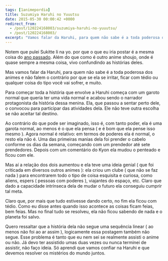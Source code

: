 ```yaml
---
tags: [1animepordia]
title: Suzumiya Haruhi no Yuuutsu
date: 2015-05-30 00:00:42 +0000
redirect_from:
  - /post/120224168003/suzumiya-haruhi-no-yuuutsu/
  - /post/120224168003/
excerpt: "Vamos falar da Haruhi, para quem não sabe é a toda poderosa dos animes e não falem o contrário por que se ela se irritar, ficar com tédio ou qualquer coisa do tipo você vai sofrer, e muito."
---
```


Notem que pulei Sukitte Ii na yo. por que o que eu iria postar é a mesma
coisa do [ano passado](https://qgustavor.github.io/blog/sukitte-ii-na-yo). Além do
que como é outro anime shoujo, onde é quase sempre a mesma coisa, vivo
confundindo as histórias deles.

Mas vamos falar da Haruhi, para quem não sabe é a toda poderosa dos
animes e não falem o contrário por que se ela se irritar, ficar com
tédio ou qualquer coisa do tipo você vai sofrer, e muito.

Para começar toda a história que envolve a Haruhi começa com um garoto
normal que queria ter uma vida normal e acabou sendo o narrador
protagonista da história dessa menina. Ela, que passou a sentar perto
dele, o convocou para participar das atividades dela. Ele não teve outra
escolha se não aceitar tal destino.

Ao contrário do que pode ser imaginado, isso é, com tanto poder, ela é
uma garota normal, ao menos é o que ela pensa ( e é bom que ela pense
isso mesmo ). Agora normal é relativo: em termos de poderes ela é
normal, o resto ela não é. Uma das primeiras manias dela foi prender o
cabelo conforme os dias da semana, começando com um prendedor até sete
prendedores. Depois com um comentário do Kyon ela mudou o penteado e
ficou com ele.

Mas aí a relação dos dois aumentou e ela teve uma ideia genial ( que foi
criticada em diversos outros animes ): ela criou um clube ( que não se
faz nada ) para encontrarem todo o tipo de coisa esquisita e curiosa,
como aliens, espers ( pessoas com poderes ), viajantes do espaço, etc.
Claro que dado a capacidade intrínseca dela de mudar o futuro ela
conseguiu cumprir tal meta.

Claro que, por mais que tudo estivesse dando certo, no fim ela ficou com
tédio. Como eu disse antes quando isso acontece as coisas ficam feias,
bem feias. Mas no final tudo se resolveu, ela não ficou sabendo de nada
e o planeta foi salvo.

Quero ressaltar que a história dela não segue uma sequência linear ( ao
menos não foi ao ar assim ), logicamente essa postagem também não segue.
Esse problema é tanto que eu nem sei se realmente assisti o anime ou
não. Já devo ter assistido umas duas vezes ou nunca terminei de
assistir, não faço ideia. Só aprendi que vamos confiar na Haruhi e que
devemos resolver os mistérios do mundo juntos.


